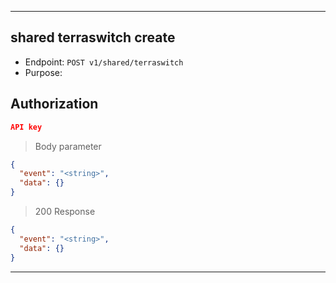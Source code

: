 
----------------------------------------------------------------------------------
## shared terraswitch create
* Endpoint: `POST v1/shared/terraswitch`
* Purpose: 

## Authorization

```json
API key
```

> Body parameter
```json
{
  "event": "<string>",
  "data": {}
}
```

> 200 Response

```json
{
  "event": "<string>",
  "data": {}
}
```
-----------------------------------------------------------------------------